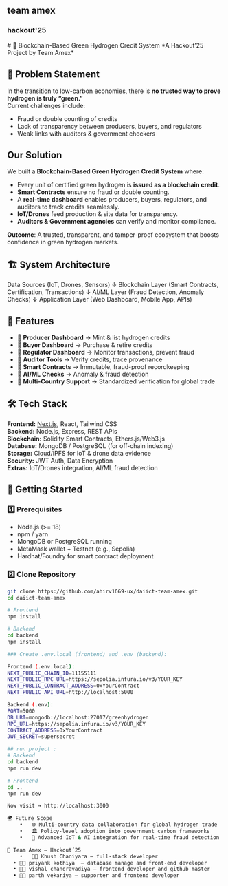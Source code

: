 <h2>team amex </h2>
<h3>hackout'25</h3>
# 🌱 Blockchain-Based Green Hydrogen Credit System  
*A Hackout’25 Project by Team Amex*

## 📌 Problem Statement  
In the transition to low-carbon economies, there is **no trusted way to prove hydrogen is truly “green.”**  
Current challenges include:  
- Fraud or double counting of credits  
- Lack of transparency between producers, buyers, and regulators  
- Weak links with auditors & government checkers  

## Our Solution  
We built a **Blockchain-Based Green Hydrogen Credit System** where:  
- Every unit of certified green hydrogen is **issued as a blockchain credit**.  
- **Smart Contracts** ensure no fraud or double counting.  
- A **real-time dashboard** enables producers, buyers, regulators, and auditors to track credits seamlessly.  
- **IoT/Drones** feed production & site data for transparency.  
- **Auditors & Government agencies** can verify and monitor compliance.  

 **Outcome**: A trusted, transparent, and tamper-proof ecosystem that boosts confidence in green hydrogen markets.  

## 🏗️ System Architecture
Data Sources (IoT, Drones, Sensors)
↓
Blockchain Layer (Smart Contracts, Certification, Transactions)
↓
AI/ML Layer (Fraud Detection, Anomaly Checks)
↓
Application Layer (Web Dashboard, Mobile App, APIs)

## 🎯 Features  

- 🔹 **Producer Dashboard** → Mint & list hydrogen credits  
- 🔹 **Buyer Dashboard** → Purchase & retire credits  
- 🔹 **Regulator Dashboard** → Monitor transactions, prevent fraud  
- 🔹 **Auditor Tools** → Verify credits, trace provenance  
- 🔹 **Smart Contracts** → Immutable, fraud-proof recordkeeping  
- 🔹 **AI/ML Checks** → Anomaly & fraud detection  
- 🔹 **Multi-Country Support** → Standardized verification for global trade  

## 🛠️ Tech Stack  

**Frontend:** [Next.js](https://nextjs.org/), React, Tailwind CSS  
**Backend:** Node.js, Express, REST APIs  
**Blockchain:** Solidity Smart Contracts, Ethers.js/Web3.js  
**Database:** MongoDB / PostgreSQL (for off-chain indexing)  
**Storage:** Cloud/IPFS for IoT & drone data evidence  
**Security:** JWT Auth, Data Encryption  
**Extras:** IoT/Drones integration, AI/ML fraud detection  

## 🚀 Getting Started  

### 1️⃣ Prerequisites  
- Node.js (>= 18)  
- npm / yarn  
- MongoDB or PostgreSQL running  
- MetaMask wallet + Testnet (e.g., Sepolia)  
- Hardhat/Foundry for smart contract deployment  

### 2️⃣ Clone Repository  
```bash
git clone https://github.com/ahirv1669-ux/daiict-team-amex.git
cd daiict-team-amex

# Frontend
npm install

# Backend
cd backend
npm install

### Create .env.local (frontend) and .env (backend):

Frontend (.env.local):
NEXT_PUBLIC_CHAIN_ID=11155111
NEXT_PUBLIC_RPC_URL=https://sepolia.infura.io/v3/YOUR_KEY
NEXT_PUBLIC_CONTRACT_ADDRESS=0xYourContract
NEXT_PUBLIC_API_URL=http://localhost:5000

Backend (.env):
PORT=5000
DB_URI=mongodb://localhost:27017/greenhydrogen
RPC_URL=https://sepolia.infura.io/v3/YOUR_KEY
CONTRACT_ADDRESS=0xYourContract
JWT_SECRET=supersecret

## run project :
# Backend
cd backend
npm run dev

# Frontend
cd ..
npm run dev

Now visit → http://localhost:3000

🌍 Future Scope
	•	🌐 Multi-country data collaboration for global hydrogen trade
	•	🏛️ Policy-level adoption into government carbon frameworks
	•	📡 Advanced IoT & AI integration for real-time fraud detection

🤝 Team Amex – Hackout’25
	•	👨‍💻 Khush Chaniyara – full-stack developer
  •	👨‍💻 priyank kothiya  – database manage and front-end developer
  •	👨‍💻 vishal chandravadiya – frontend developer and github master
  •	👨‍💻 parth vekariya – supporter and frontend developer
